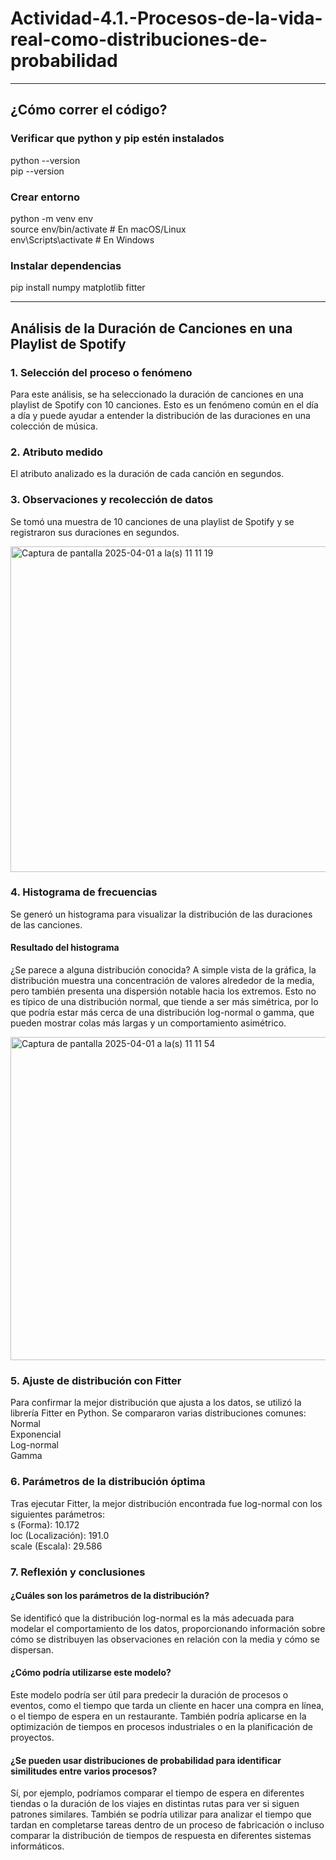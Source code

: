 # Actividad-4.1.-Procesos-de-la-vida-real-como-distribuciones-de-probabilidad

--------------------------------------------------------------------------------------------------------------------------------------------------------------------------------

## ¿Cómo correr el código?

### Verificar que python y pip estén instalados
python --version
<br>pip --version

### Crear entorno
python -m venv env<br>
source env/bin/activate  # En macOS/Linux<br>
env\Scripts\activate     # En Windows

### Instalar dependencias
pip install numpy matplotlib fitter

--------------------------------------------------------------------------------------------------------------------------------------------------------------------------------

## Análisis de la Duración de Canciones en una Playlist de Spotify

### 1. Selección del proceso o fenómeno
Para este análisis, se ha seleccionado la duración de canciones en una playlist de Spotify con 10 canciones. Esto es un fenómeno común en el día a día y puede ayudar a entender la distribución de las duraciones en una colección de música.

### 2. Atributo medido
El atributo analizado es la duración de cada canción en segundos.

### 3. Observaciones y recolección de datos
Se tomó una muestra de 10 canciones de una playlist de Spotify y se registraron sus duraciones en segundos.

<img width="521" alt="Captura de pantalla 2025-04-01 a la(s) 11 11 19" src="https://github.com/user-attachments/assets/106cee8f-ac7c-4071-abc8-0570e4b07f03" />


### 4. Histograma de frecuencias
Se generó un histograma para visualizar la distribución de las duraciones de las canciones.

#### Resultado del histograma
¿Se parece a alguna distribución conocida?
A simple vista de la gráfica, la distribución muestra una concentración de valores alrededor de la media, pero también presenta una dispersión notable hacia los extremos. Esto no es típico de una distribución normal, que tiende a ser más simétrica, por lo que podría estar más cerca de una distribución log-normal o gamma, que pueden mostrar colas más largas y un comportamiento asimétrico.

<img width="517" alt="Captura de pantalla 2025-04-01 a la(s) 11 11 54" src="https://github.com/user-attachments/assets/f5f141d5-2f48-409a-a9ed-192dcc804e1d" />


### 5. Ajuste de distribución con Fitter
Para confirmar la mejor distribución que ajusta a los datos, se utilizó la librería Fitter en Python. Se compararon varias distribuciones comunes:
<br>Normal
<br>Exponencial
<br>Log-normal
<br>Gamma

### 6. Parámetros de la distribución óptima
Tras ejecutar Fitter, la mejor distribución encontrada fue log-normal con los siguientes parámetros:
<br>s (Forma): 10.172
<br>loc (Localización): 191.0
<br>scale (Escala): 29.586

### 7. Reflexión y conclusiones
#### ¿Cuáles son los parámetros de la distribución?
Se identificó que la distribución log-normal es la más adecuada para modelar el comportamiento de los datos, proporcionando información sobre cómo se distribuyen las observaciones en relación con la media y cómo se dispersan.

#### ¿Cómo podría utilizarse este modelo?
Este modelo podría ser útil para predecir la duración de procesos o eventos, como el tiempo que tarda un cliente en hacer una compra en línea, o el tiempo de espera en un restaurante. También podría aplicarse en la optimización de tiempos en procesos industriales o en la planificación de proyectos.

#### ¿Se pueden usar distribuciones de probabilidad para identificar similitudes entre varios procesos?
Sí, por ejemplo, podríamos comparar el tiempo de espera en diferentes tiendas o la duración de los viajes en distintas rutas para ver si siguen patrones similares. También se podría utilizar para analizar el tiempo que tardan en completarse tareas dentro de un proceso de fabricación o incluso comparar la distribución de tiempos de respuesta en diferentes sistemas informáticos.
